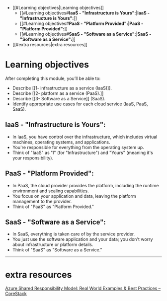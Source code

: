 
- [[#Learning objectives|Learning objectives]]
	- [[#Learning objectives#**IaaS - "Infrastructure is Yours":**|**IaaS - "Infrastructure is Yours":**]]
	- [[#Learning objectives#**PaaS - "Platform Provided":**|**PaaS - "Platform Provided":**]]
	- [[#Learning objectives#**SaaS - "Software as a Service":**|**SaaS - "Software as a Service":**]]
- [[#extra resources|extra resources]]


# Learning objectives

After completing this module, you’ll be able to:

- Describe [[1- infrastructure as a service (IaaS)]].
- Describe [[2- platform as a service (PaaS).]]
- Describe [[3- Software as a Service]] (SaaS).
- Identify appropriate use cases for each cloud service (IaaS, PaaS, SaaS).

## **IaaS - "Infrastructure is Yours":**

- In IaaS, you have control over the infrastructure, which includes virtual machines, operating systems, and applications.
- You're responsible for everything from the operating system up.
- Think of "IaaS" as "I" (for "Infrastructure") and "Yours" (meaning it's your responsibility).

## **PaaS - "Platform Provided":**

- In PaaS, the cloud provider provides the platform, including the runtime environment and scaling capabilities.
- You focus on your application and data, leaving the platform management to the provider.
- Think of "PaaS" as "Platform Provided."

## **SaaS - "Software as a Service":**

- In SaaS, everything is taken care of by the service provider.
- You just use the software application and your data; you don't worry about infrastructure or platform details.
- Think of "SaaS" as "Software as a Service."

---
# extra resources

[Azure Shared Responsibility Model: Real World Examples & Best Practices – CoreStack](https://www.corestack.io/azure-security-tools/azure-shared-responsibility-model/)